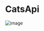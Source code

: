 # CatsApi

![image](https://user-images.githubusercontent.com/93236919/198127705-2fd744dd-513c-43ad-bbfa-ece02e89635a.png)
